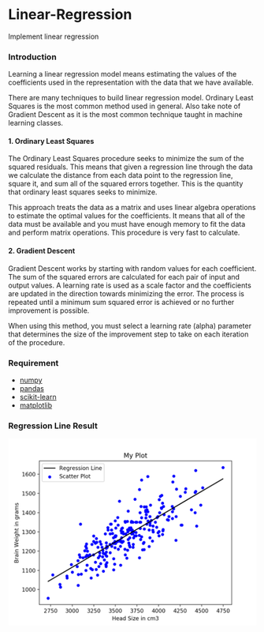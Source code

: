 # Linear-Regression
Implement linear regression

### Introduction
Learning a linear regression model means estimating the values of the coefficients used in the representation with the data that we have available.

There are many techniques to build linear regression model. Ordinary Least Squares is the most common method used in general. Also take note of Gradient Descent as it is the most common technique taught in machine learning classes.

#### 1. Ordinary Least Squares
The Ordinary Least Squares procedure seeks to minimize the sum of the squared residuals. This means that given a regression line through the data we calculate the distance from each data point to the regression line, square it, and sum all of the squared errors together. This is the quantity that ordinary least squares seeks to minimize.

This approach treats the data as a matrix and uses linear algebra operations to estimate the optimal values for the coefficients. It means that all of the data must be available and you must have enough memory to fit the data and perform matrix operations. This procedure is very fast to calculate.

#### 2. Gradient Descent
Gradient Descent works by starting with random values for each coefficient. The sum of the squared errors are calculated for each pair of input and output values. A learning rate is used as a scale factor and the coefficients are updated in the direction towards minimizing the error. The process is repeated until a minimum sum squared error is achieved or no further improvement is possible.

When using this method, you must select a learning rate (alpha) parameter that determines the size of the improvement step to take on each iteration of the procedure.

### Requirement
* [numpy](https://www.numpy.org/)
* [pandas](https://pandas.pydata.org/)
* [scikit-learn](https://scikit-learn.org/stable/index.html)
* [matplotlib](https://matplotlib.org/)

### Regression Line Result
![Regression Line](https://github.com/shin7/Linear-Regression/blob/master/regression_line.png)
